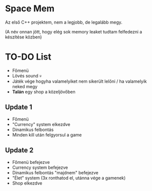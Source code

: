 # Space Mem

Az első C++ projektem, nem a legjobb, de legalább megy.

(A név onnan jött, hogy elég sok memory leaket tudtam felfedezni a készítése közben)

# TO-DO List

- Főmenü
- Lövés sound 💀
- Játék vége hogyha valamelyiket nem sikerült lelőni / ha valamelyik neked megy
- **Talán** egy shop a közeljövőben

## Update 1

- Főmenü
- "Currency" system elkezdve
- Dinamikus felbontás
- Minden kill után felgyorsul a game

## Update 2

- Főmenü befejezve
- Currency system befejezve
- Dinamikus felbontás "majdnem" befejezve
- "Élet" system (3x ronthatod el, utánna vége a gamenek)
- Shop elkezdve
